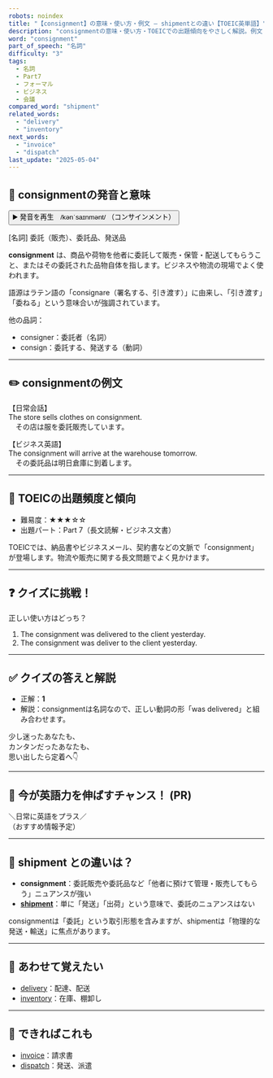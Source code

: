 ```yaml
---
robots: noindex
title: "【consignment】の意味・使い方・例文 ― shipmentとの違い【TOEIC英単語】"
description: "consignmentの意味・使い方・TOEICでの出題傾向をやさしく解説。例文・クイズ付きでshipmentとの違いもわかりやすく学べます。"
word: "consignment"
part_of_speech: "名詞"
difficulty: "3"
tags:
  - 名詞
  - Part7
  - フォーマル
  - ビジネス
  - 会議
compared_word: "shipment"
related_words:
  - "delivery"
  - "inventory"
next_words:
  - "invoice"
  - "dispatch"
last_update: "2025-05-04"
---
```


## 🔰 consignmentの発音と意味

<button class="play-audio" onclick="playTTS('consignment')">
  <span class="play-audio-main">
    ▶️ 発音を再生　/kənˈsaɪnmənt/
  </span>
  <span class="play-audio-sub">
    （コンサインメント）
  </span>
</button>

[名詞] 委託（販売）、委託品、発送品

**consignment** は、商品や荷物を他者に委託して販売・保管・配送してもらうこと、またはその委託された品物自体を指します。ビジネスや物流の現場でよく使われます。

語源はラテン語の「consignare（署名する、引き渡す）」に由来し、「引き渡す」「委ねる」という意味合いが強調されています。

他の品詞：  
- consigner：委託者（名詞）
- consign：委託する、発送する（動詞）

---

## ✏️ consignmentの例文

【日常会話】  
The store sells clothes on consignment.  
　その店は服を委託販売しています。

【ビジネス英語】  
The consignment will arrive at the warehouse tomorrow.  
　その委託品は明日倉庫に到着します。

---

## 🎯 TOEICの出題頻度と傾向

- 難易度：★★★☆☆
- 出題パート：Part 7（長文読解・ビジネス文書）

TOEICでは、納品書やビジネスメール、契約書などの文脈で「consignment」が登場します。物流や販売に関する長文問題でよく見かけます。

---

## ❓ クイズに挑戦！

正しい使い方はどっち？

1. The consignment was delivered to the client yesterday.  
2. The consignment was deliver to the client yesterday.

---

## ✅ クイズの答えと解説

- 正解：**1**
- 解説：consignmentは名詞なので、正しい動詞の形「was delivered」と組み合わせます。

少し迷ったあなたも、  
カンタンだったあなたも、  
思い出したら定着へ👇️

---

## 🚀 今が英語力を伸ばすチャンス！ (PR)

<div class="info-center">
＼日常に英語をプラス／<br>  
（おすすめ情報予定）
</div>

---

## 🤔  shipment との違いは？

- **consignment**：委託販売や委託品など「他者に預けて管理・販売してもらう」ニュアンスが強い
- **[shipment](/word/shipment)**：単に「発送」「出荷」という意味で、委託のニュアンスはない

consignmentは「委託」という取引形態を含みますが、shipmentは「物理的な発送・輸送」に焦点があります。

---

## 🧩 あわせて覚えたい

- [delivery](/word/delivery)：配達、配送
- [inventory](/word/inventory)：在庫、棚卸し

---

## 📖 できればこれも

- [invoice](/word/invoice)：請求書
- [dispatch](/word/dispatch)：発送、派遣

<!-- cvid: aid12_bid23 -->

